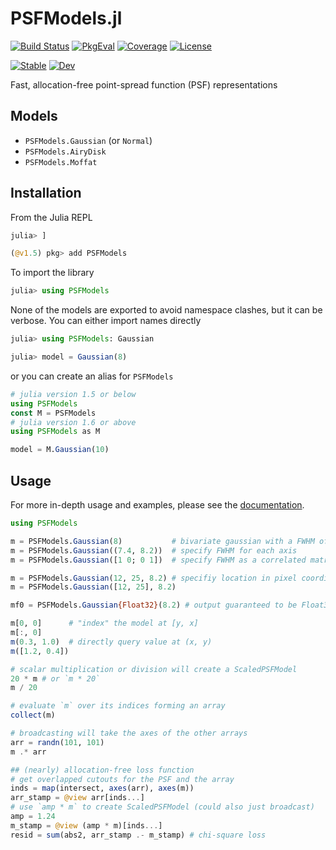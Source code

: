 # PSFModels.jl

[![Build Status](https://github.com/juliaastro/PSFModels.jl/workflows/CI/badge.svg)](https://github.com/juliaastro/PSFModels.jl/actions)
[![PkgEval](https://juliaci.github.io/NanosoldierReports/pkgeval_badges/P/PSFModels.svg)](https://juliaci.github.io/NanosoldierReports/pkgeval_badges/report.html)
[![Coverage](https://codecov.io/gh/juliaastro/PSFModels.jl/branch/master/graph/badge.svg?branch=master)](https://codecov.io/gh/juliaastro/PSFModels.jl)
[![License](https://img.shields.io/badge/License-MIT-yellow.svg)](https://opensource.org/licenses/MIT)

[![Stable](https://img.shields.io/badge/docs-stable-blue.svg)](https://juliaastro.github.io/PSFModels.jl/stable)
[![Dev](https://img.shields.io/badge/docs-dev-blue.svg)](https://juliaastro.github.io/PSFModels.jl/dev)

Fast, allocation-free point-spread function (PSF) representations

## Models

* `PSFModels.Gaussian` (or `Normal`)
* `PSFModels.AiryDisk`
* `PSFModels.Moffat`

## Installation

From the Julia REPL

```julia
julia> ]

(@v1.5) pkg> add PSFModels
```

To import the library

```julia
julia> using PSFModels
```

None of the models are exported to avoid namespace clashes, but it can be verbose. You can either import names directly

```julia
julia> using PSFModels: Gaussian

julia> model = Gaussian(8)
```

or you can create an alias for `PSFModels`

```julia
# julia version 1.5 or below
using PSFModels
const M = PSFModels
# julia version 1.6 or above
using PSFModels as M

model = M.Gaussian(10)
```

## Usage

For more in-depth usage and examples, please see the [documentation](https://juliaastro.github.io/PSFModels.jl/dev/).

```julia
using PSFModels

m = PSFModels.Gaussian(8)           # bivariate gaussian with a FWHM of 8 pixels
m = PSFModels.Gaussian((7.4, 8.2))  # specify FWHM for each axis
m = PSFModels.Gaussian([1 0; 0 1])  # specify FWHM as a correlated matrix

m = PSFModels.Gaussian(12, 25, 8.2) # specifiy location in pixel coordinates
m = PSFModels.Gaussian([12, 25], 8.2)

mf0 = PSFModels.Gaussian{Float32}(8.2) # output guaranteed to be Float32
```

```julia
m[0, 0]      # "index" the model at [y, x]
m[:, 0]
m(0.3, 1.0)  # directly query value at (x, y)
m([1.2, 0.4])

# scalar multiplication or division will create a ScaledPSFModel
20 * m # or `m * 20`
m / 20

# evaluate `m` over its indices forming an array
collect(m)

# broadcasting will take the axes of the other arrays
arr = randn(101, 101)
m .* arr

## (nearly) allocation-free loss function
# get overlapped cutouts for the PSF and the array
inds = map(intersect, axes(arr), axes(m))
arr_stamp = @view arr[inds...]
# use `amp * m` to create ScaledPSFModel (could also just broadcast)
amp = 1.24
m_stamp = @view (amp * m)[inds...]
resid = sum(abs2, arr_stamp .- m_stamp) # chi-square loss
```

